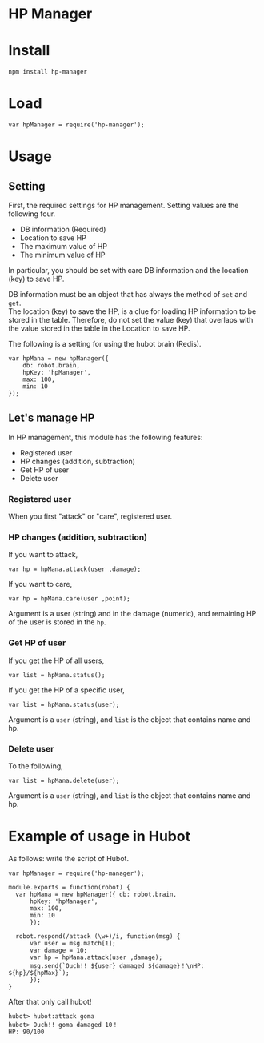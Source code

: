 # HP Manager

# Install

```
npm install hp-manager
```

# Load

```
var hpManager = require('hp-manager');
```

# Usage
## Setting
First, the required settings for HP management.
Setting values are the following four.

- DB information (Required)
- Location to save HP
- The maximum value of HP
- The minimum value of HP

In particular, you should be set with care DB information and the location (key) to save HP. 

DB information must be an object that has always the method of `set` and `get`.  
The location (key) to save the HP, is a clue for loading HP information to be stored in the table.
Therefore, do not set the value (key) that overlaps with the value stored in the table in the Location to save HP.

The following is a setting for using the hubot brain (Redis).
```
var hpMana = new hpManager({
    db: robot.brain,
    hpKey: 'hpManager',
    max: 100,
    min: 10
});
```

## Let's manage HP
In HP management, this module has the following features:

- Registered user
- HP changes (addition, subtraction)
- Get HP of user
- Delete user

### Registered user
When you first "attack" or "care", registered user.

### HP changes (addition, subtraction)

If you want to attack,
```
var hp = hpMana.attack(user ,damage);
```

If you want to care,
```
var hp = hpMana.care(user ,point);
```

Argument is a user (string) and in the damage (numeric), and remaining HP of the user is stored in the `hp`.

### Get HP of user

If you get the HP of all users,
```
var list = hpMana.status();
```

If you get the HP of a specific user,
```
var list = hpMana.status(user);
```

Argument is a `user` (string), and `list` is the object that contains name and hp.

### Delete user

To the following,
```
var list = hpMana.delete(user);
```
Argument is a `user` (string), and `list` is the object that contains name and hp.

# Example of usage in Hubot
As follows: write the script of Hubot.

```
var hpManager = require('hp-manager');

module.exports = function(robot) {
  var hpMana = new hpManager({ db: robot.brain,
      hpKey: 'hpManager',
      max: 100,
      min: 10
      });

  robot.respond(/attack (\w+)/i, function(msg) {
      var user = msg.match[1];
      var damage = 10;
      var hp = hpMana.attack(user ,damage);
      msg.send(`Ouch!! ${user} damaged ${damage}！\nHP: ${hp}/${hpMax}`);
      });
}
```

After that only call hubot!
```
hubot> hubot:attack goma
hubot> Ouch!! goma damaged 10！
HP: 90/100
```
